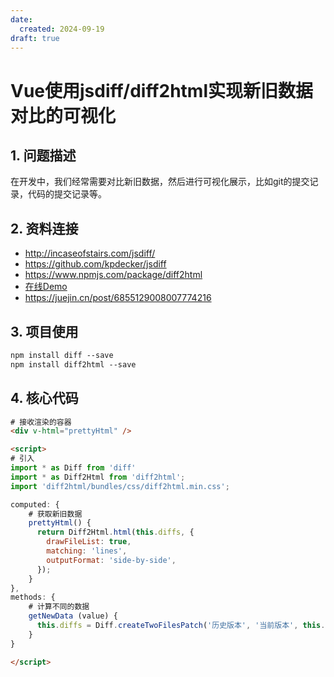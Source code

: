 ```yaml
---
date:
  created: 2024-09-19
draft: true
---
```


# Vue使用jsdiff/diff2html实现新旧数据对比的可视化

## 1. 问题描述
在开发中，我们经常需要对比新旧数据，然后进行可视化展示，比如git的提交记录，代码的提交记录等。

## 2. 资料连接
- http://incaseofstairs.com/jsdiff/
- https://github.com/kpdecker/jsdiff
- https://www.npmjs.com/package/diff2html
- [在线Demo](https://diff2html.xyz/demo?matching=none&matchWordsThreshold=0.25&maxLineLengthHighlight=10000&diffStyle=word&colorScheme=light&renderNothingWhenEmpty=0&matchingMaxComparisons=2500&maxLineSizeInBlockForComparison=200&outputFormat=line-by-line&drawFileList=true&synchronisedScroll=1&highlight=1&fileListToggle=1&fileListStartVisible=0&highlightLanguages=%5Bobject%20Map%5D&smartSelection=1&fileContentToggle=1&stickyFileHeaders=1&diff=https://github.com/rtfpessoa/diff2html/pull/106
)
- https://juejin.cn/post/6855129008007774216

## 3. 项目使用
```html
npm install diff --save
npm install diff2html --save
```

## 4. 核心代码
```html
# 接收渲染的容器
<div v-html="prettyHtml" />

<script>
# 引入
import * as Diff from 'diff'
import * as Diff2Html from 'diff2html';
import 'diff2html/bundles/css/diff2html.min.css';

computed: {
    # 获取新旧数据
    prettyHtml() {
      return Diff2Html.html(this.diffs, {
        drawFileList: true,
        matching: 'lines',
        outputFormat: 'side-by-side',
      });
    }
},
methods: {
    # 计算不同的数据
    getNewData (value) {
      this.diffs = Diff.createTwoFilesPatch('历史版本', '当前版本', this.componentKey, value)
    }
}

</script>
```
